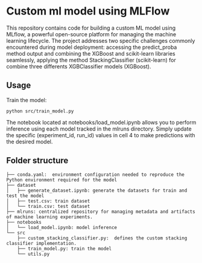 # Custom ml model using MLFlow
This repository contains code for building a custom ML model using MLflow, a powerful open-source platform for managing the machine learning lifecycle. The project addresses two specific challenges commonly encountered during model deployment: accessing the predict_proba method output and combining the XGBoost and scikit-learn libraries seamlessly, applying the method StackingClassifier (scikit-learn) for combine three differents XGBClassifier models (XGBoost).

Usage
-
Train the model:
```
python src/train_model.py
```

The notebook located at notebooks/load_model.ipynb allows you to perform inference using each model tracked in the mlruns directory. Simply update the specific (experiment_id, run_id) values in cell 4 to make predictions with the desired model.

Folder structure
-
```
├── conda.yaml:  environment configuration needed to reproduce the Python environment required for the model
├── dataset
│   ├── generate_dataset.ipynb: generate the datasets for train and test the model
│   ├── test.csv: train dataset
│   └── train.csv: test dataset
├── mlruns: centralized repository for managing metadata and artifacts of machine learning experiments.
├── notebooks
│   └── load_model.ipynb: model inference
└── src
    ├── custom_stacking_classifier.py:  defines the custom stacking classifier implementation.
    ├── train_model.py: train the model
    └── utils.py
```
